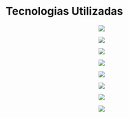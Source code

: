 # Tecnologias Utilizadas
<h4 align="center">
  <a href="https://github.com/"><img src="https://img.shields.io/badge/github-%23121011.svg?style=for-the-badge&logo=github&logoColor=white"/></a>
  
  <a href="https://www.figma.com/"><img src="https://img.shields.io/badge/Figma-F24E1E?style=for-the-badge&logo=figma&logoColor=white"/></a>
  
  <a href="https://dotnet.microsoft.com/"><img src="https://img.shields.io/badge/.NET-512BD4?style=for-the-badge&logo=dotnet&logoColor=white"/></a>
  
  <a href="https://gemini.google.com/"><img src="https://img.shields.io/badge/Gemini-8E75FF?style=for-the-badge&logo=googlebard&logoColor=white"/></a>
  
  <a href="https://code.visualstudio.com/"><img src="https://img.shields.io/badge/Visual_Studio_Code-007ACC?style=for-the-badge&logo=visualstudiocode&logoColor=white"/></a>
  
  <a href="https://linkedin.com/"><img src="https://img.shields.io/badge/LinkedIn-0A66C2?style=for-the-badge&logo=linkedin&logoColor=white"/></a>
  
  <a href="https://astah.net/"><img src="https://img.shields.io/badge/Astah_UML-EB5E28?style=for-the-badge&logoColor=white"/></a> 
  
  <a href="https://learn.microsoft.com/dotnet/csharp/"><img src="https://img.shields.io/badge/C%23-512BD4?style=for-the-badge&logo=csharp&logoColor=white"/></a> 



